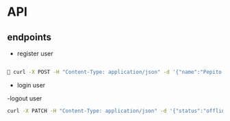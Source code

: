 # API

## endpoints

- register user

```sh

🐖 curl -X POST -H "Content-Type: application/json" -d '{"name":"Pepito Grillo","birthdate":"2000-01-01","email":"pepito@grillo.com","username":"pepitogrillo","password":"123123123"}' http://localhost:8080/users -v
```

- login user



-logout user

```sh
curl -X PATCH -H "Content-Type: application/json" -d '{"status":"offline"}' http://localhost:8080/users/ojcfb9ylqi9 -v

```

